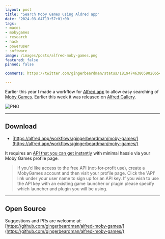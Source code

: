 ```yaml
---
layout: post
title: "Search Moby Games using Aldred app"
date: '2024-08-04T13:57+01:00'
tags:
- macos
- mobygames
- research
- hack
- poweruser
- software
image: /images/posts/alfred-moby-games.png
featured: false
pinned: false

comments: https://twitter.com/gingerbeardman/status/1819474638059020654

---
```


Earlier this year I made a workflow for [Alfred app](https://alfred.app) to allow easy searching of [Moby Games](https://www.mobygames.com). Earlier this week it was released on [Alfred Gallery](https://alfred.app/workflows/gingerbeardman/moby-games/).

![PNG](https://cdn.gingerbeardman.com/images/posts/alfred-moby-games.png)

----

## Download
- [https://alfred.app/workflows/gingerbeardman/moby-games/](https://alfred.app/workflows/gingerbeardman/moby-games/)

It requires an [API that you can get instantly](https://www.mobygames.com/info/api/) with minimal hassle via your Moby Games profile page.

> If you'd like access to the free API (not-for-profit use), create a MobyGames account and then visit your profile page. Click the 'API' link under your user name to sign up for an API key. If you wish to use the API key with an existing game launcher or plugin please specify which launcher and plugin you will be using.

----

## Open Source
Suggestions and PRs are welcome at: [https://github.com/gingerbeardman/alfred-moby-games/](https://github.com/gingerbeardman/alfred-moby-games/)
